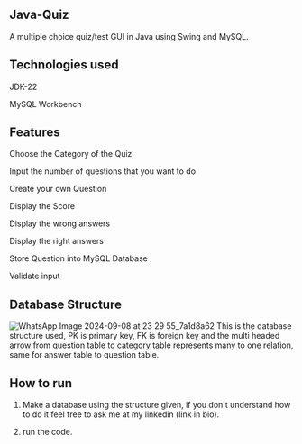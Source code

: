 ## Java-Quiz
A multiple choice quiz/test GUI in Java using Swing and MySQL.

## Technologies used
 JDK-22
 
 MySQL Workbench
 
## Features
Choose the Category of the Quiz

Input the number of questions that you want to do

Create your own Question

Display the Score

Display the wrong answers

Display the right answers

Store Question into MySQL Database

Validate input


## Database Structure
![WhatsApp Image 2024-09-08 at 23 29 55_7a1d8a62](https://github.com/user-attachments/assets/7f70308b-89e7-434d-ab67-94e0365c415f)
This is the database structure used, PK is primary key, FK is foreign key and the multi headed arrow from question table to category table represents many to one relation, same for answer table to question table. 

## How to run
1. Make a database using the structure given, if you don't understand how to do it feel free to ask me at my linkedin (link in bio).
  
2. run the code.
